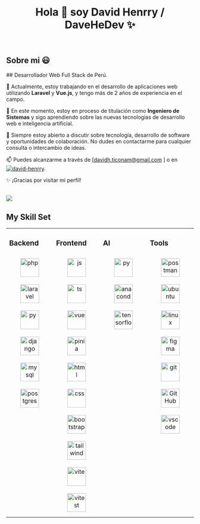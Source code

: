 <h1 align="center">Hola 👋  soy David Henrry / DaveHeDev ✨ </h1> 

<br>
<h2>Sobre mi 😃</h2>
<!--Intro start-->

<p align="left">
## Desarrollador Web Full Stack de Perú.

🔭 Actualmente, estoy trabajando en el desarrollo de aplicaciones web utilizando **Laravel** y **Vue.js**, y tengo más de 2 años de experiencia en el campo.

🌱 En este momento, estoy en proceso de titulación como **Ingeniero de Sistemas** y sigo aprendiendo sobre las nuevas tecnologias de desarrollo web e inteligencia artificial.

💬 Siempre estoy abierto a discutir sobre tecnología, desarrollo de software y oportunidades de colaboración. No dudes en contactarme para cualquier consulta o intercambio de ideas.

📫 Puedes alcanzarme a través de [davidh.ticonam@gmail.com
] o en <a href="https://www.linkedin.com/in/david-henrry/" target="blank"><img align="center" src="https://img.shields.io/badge/LinkedIn-0077B5?style=for-the-badge&logo=linkedin&logoColor=white" alt="david-henrry"/></a>.

✨ ¡Gracias por visitar mi perfil!
  </p>
<br>

<img src="https://user-images.githubusercontent.com/73097560/115834477-dbab4500-a447-11eb-908a-139a6edaec5c.gif">


## My Skill Set  
<table>
  <tr>
    <td valign="top" width="25%">
      <h3>Backend</h3>
      <div align="center">  
        <a href="https://www.php.net/" target="_blank"><img style="margin: 10px" src="https://skillicons.dev/icons?i=php" alt="php" height="50" /></a>  
        <a href="https://www.php.net/" target="_blank"><img style="margin: 10px" src="https://skillicons.dev/icons?i=laravel" alt="laravel" height="50" /></a>  
        <a href="https://www.php.net/" target="_blank"><img style="margin: 10px" src="https://skillicons.dev/icons?i=py" alt="py" height="50" /></a>  
        <a href="https://www.php.net/" target="_blank"><img style="margin: 10px" src="https://skillicons.dev/icons?i=django" alt="django" height="50" /></a>  
        <a href="https://www.php.net/" target="_blank"><img style="margin: 10px" src="https://skillicons.dev/icons?i=mysql" alt="mysql" height="50" /></a>  
        <a href="https://www.php.net/" target="_blank"><img style="margin: 10px" src="https://skillicons.dev/icons?i=postgres" alt="postgres" height="50" /></a>  
      </div>
    </td>
    <td valign="top" width="25%">
      <h3>Frontend</h3>
      <div align="center">  
        <a href="https://www.php.net/" target="_blank"><img style="margin: 10px" src="https://skillicons.dev/icons?i=js" alt="js" height="50" /></a>  
        <a href="https://www.php.net/" target="_blank"><img style="margin: 10px" src="https://skillicons.dev/icons?i=ts" alt="ts" height="50" /></a>  
        <a href="https://www.php.net/" target="_blank"><img style="margin: 10px" src="https://skillicons.dev/icons?i=vue" alt="vue" height="50" /></a>
        <a href="https://www.php.net/" target="_blank"><img style="margin: 10px" src="https://skillicons.dev/icons?i=pinia" alt="pinia" height="50" /></a> 
        <a href="https://www.php.net/" target="_blank"><img style="margin: 10px" src="https://skillicons.dev/icons?i=html" alt="html" height="50" /></a>  
        <a href="https://www.php.net/" target="_blank"><img style="margin: 10px" src="https://skillicons.dev/icons?i=css" alt="css" height="50" /></a>  
        <a href="https://www.php.net/" target="_blank"><img style="margin: 10px" src="https://skillicons.dev/icons?i=bootstrap" alt="bootstrap" height="50" /></a>  
        <a href="https://www.php.net/" target="_blank"><img style="margin: 10px" src="https://skillicons.dev/icons?i=tailwind" alt="tailwind" height="50" /></a>  
        <a href="https://www.php.net/" target="_blank"><img style="margin: 10px" src="https://skillicons.dev/icons?i=vite" alt="vite" height="50" /></a>  
        <a href="https://www.php.net/" target="_blank"><img style="margin: 10px" src="https://skillicons.dev/icons?i=vitest" alt="vitest" height="50" /></a>  
      </div>
    </td>
    <td valign="top" width="25%">
      <h3>AI</h3>
      <div align="center">  
        <a href="https://www.php.net/" target="_blank"><img style="margin: 10px" src="https://skillicons.dev/icons?i=py" alt="py" height="50" /></a>  
        <a href="https://www.php.net/" target="_blank"><img style="margin: 10px" src="https://skillicons.dev/icons?i=anaconda" alt="anaconda" height="50" /></a>   
        <a href="https://www.php.net/" target="_blank"><img style="margin: 10px" src="https://skillicons.dev/icons?i=tensorflow" alt="tensorflow" height="50" /></a>  
      </div>
    </td>
    <td valign="top" width="25%">
      <h3>Tools</h3>
      <div align="center">  
        <a href="https://www.php.net/" target="_blank"><img style="margin: 10px" src="https://skillicons.dev/icons?i=postman" alt="postman" height="50" /></a>  
        <a href="https://www.php.net/" target="_blank"><img style="margin: 10px" src="https://skillicons.dev/icons?i=ubuntu" alt="ubuntu" height="50" /></a>  
        <a href="https://www.php.net/" target="_blank"><img style="margin: 10px" src="https://skillicons.dev/icons?i=linux" alt="linux" height="50" /></a>  
        <a href="https://www.php.net/" target="_blank"><img style="margin: 10px" src="https://skillicons.dev/icons?i=figma" alt="figma" height="50" /></a>  
        <a href="https://www.php.net/" target="_blank"><img style="margin: 10px" src="https://skillicons.dev/icons?i=git" alt="git" height="50" /></a>  
        <a href="https://www.php.net/" target="_blank"><img style="margin: 10px" src="https://skillicons.dev/icons?i=GitHub" alt="GitHub" height="50" /></a>  
        <a href="https://www.php.net/" target="_blank"><img style="margin: 10px" src="https://skillicons.dev/icons?i=vscode" alt="vscode" height="50" /></a>  
      </a>
      </div>
    </td>
  </tr>
</table>  

<br/>






